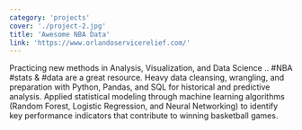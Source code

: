 ```yaml
---
category: 'projects'
cover: './project-2.jpg'
title: 'Awesome NBA Data'
link: 'https://www.orlandoservicerelief.com/'
---
```


Practicing new methods in Analysis, Visualization, and Data Science .. #NBA #stats & #data are a great resource. Heavy data cleansing, wrangling, and preparation with Python, Pandas, and SQL for historical and predictive analysis. Applied statistical modeling through machine learning algorithms (Random Forest, Logistic Regression, and Neural Networking) to identify key performance indicators that contribute to winning basketball games.
